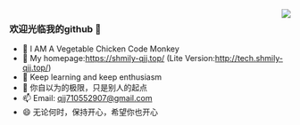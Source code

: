 <img align="right" src="https://github-readme-stats.vercel.app/api?username=Shmilyqjj&show_icons=true&icon_color=CA1D3F&text_color=741521&bg_color=ffffff&hide_title=false" />

### 欢迎光临我的github  👋

- 🌱 I AM A Vegetable Chicken Code Monkey
- 👯 My homepage:https://shmily-qjj.top/  (Lite Version:http://tech.shmily-qjj.top/)
- 🤔 Keep learning and keep enthusiasm
- 💬 你自以为的极限，只是别人的起点
- 📫 Email: qjj710552907@gmail.com
- 😄 无论何时，保持开心，希望你也开心
